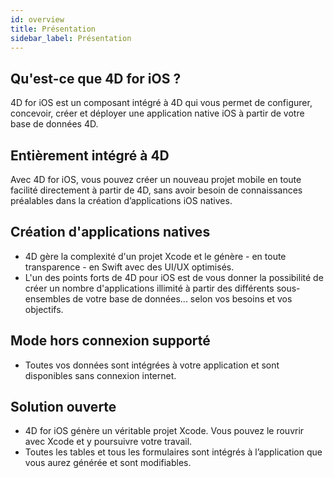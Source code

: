 ```yaml
---
id: overview
title: Présentation
sidebar_label: Présentation
---
```

## Qu'est-ce que 4D for iOS ?

4D for iOS est un composant intégré à 4D qui vous permet de configurer, concevoir, créer et déployer une application native iOS à partir de votre base de données 4D.

## Entièrement intégré à 4D

Avec 4D for iOS, vous pouvez créer un nouveau projet mobile en toute facilité directement à partir de 4D, sans avoir besoin de connaissances préalables dans la création d’applications iOS natives.

## Création d'applications natives

* 4D gère la complexité d'un projet Xcode et le génère - en toute transparence - en Swift avec des UI/UX optimisés.
* L'un des points forts de 4D pour iOS est de vous donner la possibilité de créer un nombre d'applications illimité à partir des différents sous-ensembles de votre base de données... selon vos besoins et vos objectifs.

## Mode hors connexion supporté

* Toutes vos données sont intégrées à votre application et sont disponibles sans connexion internet.

## Solution ouverte

* 4D for iOS génère un véritable projet Xcode. Vous pouvez le rouvrir avec Xcode et y poursuivre votre travail.
* Toutes les tables et tous les formulaires sont intégrés à l’application que vous aurez générée et sont modifiables.